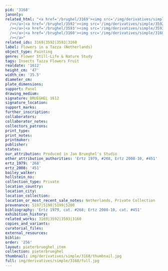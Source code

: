```yaml
---
pid: '3168'
janonly: 
related_html: "<a href='/brughel/3169'><img src='/img/derivatives/simple/3169/thumbnail.jpg'
  /></a>|<a href='/brughel/3592'><img src='/img/derivatives/simple/3592/thumbnail.jpg'
  /></a>|<a href='/brughel/3593'><img src='/img/derivatives/simple/3593/thumbnail.jpg'
  /></a>|<a href='/brughel/3160'><img src='/img/derivatives/simple/3160/thumbnail.jpg'
  /></a>"
related_ids: 3169|3592|3593|3160
label: Flowers in a Tazza (Netherlands)
object_type: Painting
genre: Flower Still-Life & Nature Study
tags: Insects Tazza Flowers Fruit
realdate: '1612'
height_cm: '47'
width_cm: '35.5'
diameter_cm: 
plate_dimensions: 
support: Panel
drawing_medium: 
signature: BRUEGHEL 1612
signature_location: 
support_marks: 
further_inscription: 
collaborators: 
collaborator_notes: 
collectors_patrons: 
print_type: 
print_notes: 
printmaker: 
publisher: 
states: 
our_attribution: Produced in Jan Brueghel's Studio
other_attribution_authorities: 'Ertz 1979, #268, Ertz 2008-10, #451'
ertz_1979: '268'
ertz_2008: '451'
bailey_walker: 
hollstein_no: 
collection_type: Private
location_country: 
location_city: 
location_collection: 
location_or_most_recent_sale_notes: Netherlands, Private Collection
provenance: 5197|5198|5199|5200
bibliography: 'Ertz 1979, cat. #268; Ertz 2008-10, cat. #451'
exhibition_history: 
related_works: 3169|3592|3593|3160
copies_and_variants: 
curatorial_files: 
external_resources: 
biblio: 
order: '256'
layout: pieterbrueghel_item
collection: pieterbrueghel
thumbnail: img/derivatives/simple/3168/thumbnail.jpg
full: img/derivatives/simple/3168/full.jpg
---
```


